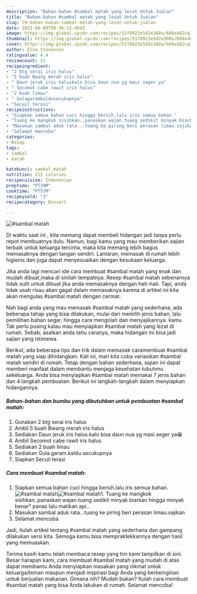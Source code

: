 ```yaml
---
description: "Bahan-bahan #sambal matah yang lezat Untuk Jualan"
title: "Bahan-bahan #sambal matah yang lezat Untuk Jualan"
slug: 70-bahan-bahan-sambal-matah-yang-lezat-untuk-jualan
date: 2021-06-08T09:46:12.464Z
image: https://img-global.cpcdn.com/recipes/51f0923e5d2e388a/680x482cq70/sambal-matah-foto-resep-utama.jpg
thumbnail: https://img-global.cpcdn.com/recipes/51f0923e5d2e388a/680x482cq70/sambal-matah-foto-resep-utama.jpg
cover: https://img-global.cpcdn.com/recipes/51f0923e5d2e388a/680x482cq70/sambal-matah-foto-resep-utama.jpg
author: Elva Stevenson
ratingvalue: 4.4
reviewcount: 11
recipeingredient:
- "2 btg serai iris halus"
- "5 buah Bwang merah iris halus"
- " Daun jeruk iris haluskalo bisa daun nua yg masi seger ya"
- " Secomot cabe rawit iris halus"
- "2 buah limau"
- " Gulagaramkaldusecukupnya"
- "Secuil terasi"
recipeinstructions:
- "Siapkan semua bahan cuci hingga bersih.lalu iris semua bahan."
- "Tuang ke mangkok sisihkan..panaskan wajan.tuang sedikit minyak biarkan hingga minyak benar² panas lalu matikan api.."
- "Masukan sambal aduk rata...tuang ke piring beri perasan limau.sajikan"
- "Selamat mencoba"
categories:
- Resep
tags:
- sambal
- matah

katakunci: sambal matah 
nutrition: 215 calories
recipecuisine: Indonesian
preptime: "PT39M"
cooktime: "PT57M"
recipeyield: "3"
recipecategory: Dessert

---
```



![#sambal matah](https://img-global.cpcdn.com/recipes/51f0923e5d2e388a/680x482cq70/sambal-matah-foto-resep-utama.jpg)

Di waktu  saat ini , kita memang dapat membeli hidangan jadi tanpa perlu repot membuatnya dulu. Namun, bagi kamu yang mau memberikan sajian terbaik untuk keluarga tercinta, maka kita memang lebih bagus memasaknya dengan tangan sendiri. Lantaran, memasak di rumah lebih higienis dan juga dapat menyesuaikan dengan kesukaan keluarga.

Jika anda lagi mencari ide cara membuat #sambal matah yang enak dan mudah dibuat,maka di sinilah tempatnya. Resep #sambal matah  sebenarnya tidak sulit untuk dibuat jika anda memasaknya dengan hati-hati. Tapi, anda tidak usah risau akan gagal dalam memasaknya 
karena di artikel ini kita akan mengulas #sambal matah dengan cermat.  



Nah bagi anda yang mau memasak #sambal matah yang sederhana, ada beberapa tahap yang bisa dilakukan, mulai dari memilih jenis bahan, lalu pemilihan bahan segar, hingga cara mengolah dan menyajikannya. kamu Tak perlu pusing kalau mau menyiapkan #sambal matah yang lezat di rumah. Sebab, asalkan anda  tahu caranya, maka hidangan ini bisa jadi sajian yang istimewa.

Berikut, ada beberapa tips dan trik dalam memasak caramembuat #sambal matah yang siap dihidangkan. Kali ini, mari kita coba variasikan #sambal matah sendiri di rumah. Tetap dengan bahan sederhana, sajian ini dapat memberi manfaat dalam membantu menjaga kesehatan tubuhmu sekeluarga. Anda bisa menyiapkan #sambal matah memakai 7 jenis bahan dan 4 langkah pembuatan. Berikut ini langkah-langkah dalam menyiapkan hidangannya.

<!--inarticleads1-->

##### Bahan-bahan dan bumbu yang dibutuhkan untuk pembuatan #sambal matah:

1. Gunakan 2 btg serai iris halus
1. Ambil 5 buah Bwang merah iris halus
1. Sediakan  Daun jeruk iris halus.kalo bisa daun nua yg masi seger ya😁
1. Ambil  Secomot cabe rawit iris halus
1. Sediakan 2 buah limau
1. Sediakan  Gula.garam.kaldu.secukupnya
1. Siapkan Secuil terasi




<!--inarticleads2-->

##### Cara membuat #sambal matah:

1. Siapkan semua bahan cuci hingga bersih.lalu iris semua bahan.
<img src="https://img-global.cpcdn.com/steps/a66ee6fc9bc3f901/160x128cq70/sambal-matah-langkah-memasak-1-foto.jpg" alt="#sambal matah"><img src="https://img-global.cpcdn.com/steps/bb7f67578a3d785d/160x128cq70/sambal-matah-langkah-memasak-1-foto.jpg" alt="#sambal matah">1. Tuang ke mangkok sisihkan..panaskan wajan.tuang sedikit minyak biarkan hingga minyak benar² panas lalu matikan api..
1. Masukan sambal aduk rata...tuang ke piring beri perasan limau.sajikan
1. Selamat mencoba




Jadi, itulah artikel tentang  #sambal matah  yang sederhana dan gampang dilakukan versi kita. Semoga kamu bisa mempraktekkannya dengan hasil yang memuaskan. 

Terima kasih kamu telah membaca resep yang tim kami tampilkan di sini. Besar harapan kami, cara membuat  #sambal matah yang mudah di atas dapat membantu Anda menyiapkan masakan yang nikmat untuk keluarga/teman maupun menjadi inspirasi bagi Anda yang berkeinginan untuk berjualan makanan. Gimana nih? Mudah bukan? Itulah cara membuat #sambal matah yang bisa Anda lakukan di rumah. Selamat mencoba!

